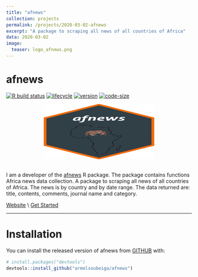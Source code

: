 ```yaml
---
title: "afnews"
collection: projects
permalink: /projects/2020-03-02-afnews
excerpt: "A package to scraping all news of all countries of Africa"
data: 2020-03-02
image:
  teaser: logo_afnews.png
---
```


# afnews

<!-- badges: start -->
[![R build status](https://github.com/armelsoubeiga/afnews/workflows/R-CMD-check/badge.svg)](https://github.com/armelsoubeiga/afnews/actions)
[![lifecycle](https://img.shields.io/badge/lifecycle-maturing-blue.svg)](https://www.tidyverse.org/lifecycle/#maturing)
[![version](https://img.shields.io/github/tag/armelsoubeiga/afnews.svg)](https://github.com/armelsoubeiga/afnews/releases)
[![code-size](https://img.shields.io/github/languages/code-size/armelsoubeiga/afnews.svg)](https://github.com/armelsoubeiga/afnews)
<!-- badges: end -->


<div align="center">
<img src="https://raw.githubusercontent.com/armelsoubeiga/afnews/master/logo.png" style="height:150px; width:300px;" />
</div><br />

I am a developer of the [afnews](https://github.com/armelsoubeiga/afnews) R package. The package contains functions Africa news data collection. A package to scraping all news of all countries of Africa. The news is by country and by date range. The data returned are: title, contents, comments, journal name and category. 

[Website](https://armelsoubeiga.github.io/afnews) \ [Get Started](https://armelsoubeiga.github.io/afnews/get-started.html)

------

# Installation

You can install the released version of afnews from [GITHUB](https://github.com/armelsoubeiga/afnews/) with:

```r
# install.packages("devtools")
devtools::install_github("armelsoubeiga/afnews")
```

